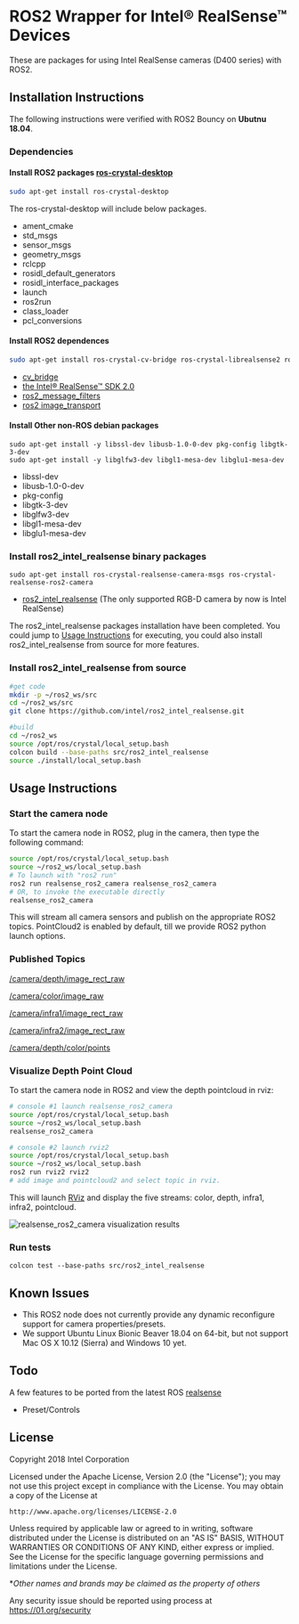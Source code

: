 # ROS2 Wrapper for Intel&reg; RealSense&trade; Devices
These are packages for using Intel RealSense cameras (D400 series) with ROS2.

## Installation Instructions

The following instructions were verified with ROS2 Bouncy on **Ubutnu 18.04**.

### Dependencies
#### Install ROS2 packages [ros-crystal-desktop](https://index.ros.org/doc/ros2/Installation/Linux-Install-Debians/)
  ```bash
  sudo apt-get install ros-crystal-desktop
  ```
  The ros-crystal-desktop will include below packages.
  * ament_cmake
  * std_msgs
  * sensor_msgs
  * geometry_msgs
  * rclcpp
  * rosidl_default_generators
  * rosidl_interface_packages
  * launch
  * ros2run
  * class_loader
  * pcl_conversions

#### Install ROS2 dependences
  ```bash
  sudo apt-get install ros-crystal-cv-bridge ros-crystal-librealsense2 ros-crystal-message-filters ros-crystal-image-transport
  ```
  * [cv_bridge](https://github.com/ros-perception/vision_opencv/tree/ros2/cv_bridge)
  * [the Intel® RealSense™ SDK 2.0](https://github.com/IntelRealSense/librealsense.git)
  * [ros2_message_filters](https://github.com/ros2/message_filters)
  * [ros2 image_transport](https://github.com/ros-perception/image_common/tree/ros2)
  
#### Install Other non-ROS debian packages
  ```
  sudo apt-get install -y libssl-dev libusb-1.0-0-dev pkg-config libgtk-3-dev
  sudo apt-get install -y libglfw3-dev libgl1-mesa-dev libglu1-mesa-dev
  ```
  * libssl-dev
  * libusb-1.0-0-dev
  * pkg-config
  * libgtk-3-dev
  * libglfw3-dev
  * libgl1-mesa-dev
  * libglu1-mesa-dev

### Install ros2_intel_realsense binary packages
  ```
  sudo apt-get install ros-crystal-realsense-camera-msgs ros-crystal-realsense-ros2-camera
  ```
  * [ros2_intel_realsense](https://github.com/intel/ros2_intel_realsense) (The only supported RGB-D camera by now is Intel RealSense)

The ros2_intel_realsense packages installation have been completed. You could jump to [Usage Instructions](https://github.com/intel/ros2_intel_realsense#usage-instructions) for executing, you could also install ros2_intel_realsense from source for more features. 

### Install ros2_intel_realsense from source
```bash
#get code
mkdir -p ~/ros2_ws/src
cd ~/ros2_ws/src
git clone https://github.com/intel/ros2_intel_realsense.git

#build
cd ~/ros2_ws
source /opt/ros/crystal/local_setup.bash
colcon build --base-paths src/ros2_intel_realsense
source ./install/local_setup.bash
```

## Usage Instructions

### Start the camera node
To start the camera node in ROS2, plug in the camera, then type the following command:

```bash
source /opt/ros/crystal/local_setup.bash
source ~/ros2_ws/local_setup.bash
# To launch with "ros2 run"
ros2 run realsense_ros2_camera realsense_ros2_camera
# OR, to invoke the executable directly
realsense_ros2_camera
```

This will stream all camera sensors and publish on the appropriate ROS2 topics. PointCloud2 is enabled by default, till we provide ROS2 python launch options.

### Published Topics
[/camera/depth/image_rect_raw](https://github.com/ros2/common_interfaces/blob/master/sensor_msgs/msg/Image.msg)

[/camera/color/image_raw](https://github.com/ros2/common_interfaces/blob/master/sensor_msgs/msg/Image.msg)

[/camera/infra1/image_rect_raw](https://github.com/ros2/common_interfaces/blob/master/sensor_msgs/msg/Image.msg)

[/camera/infra2/image_rect_raw](https://github.com/ros2/common_interfaces/blob/master/sensor_msgs/msg/Image.msg)

[/camera/depth/color/points](https://github.com/ros2/common_interfaces/blob/master/sensor_msgs/msg/PointCloud2.msg)

### Visualize Depth Point Cloud

To start the camera node in ROS2 and view the depth pointcloud in rviz:
```bash
# console #1 launch realsense_ros2_camera
source /opt/ros/crystal/local_setup.bash
source ~/ros2_ws/local_setup.bash
realsense_ros2_camera

# console #2 launch rviz2
source /opt/ros/crystal/local_setup.bash
source ~/ros2_ws/local_setup.bash
ros2 run rviz2 rviz2
# add image and pointcloud2 and select topic in rviz.
```

This will launch [RViz](http://wiki.ros.org/rviz) and display the five streams: color, depth, infra1, infra2, pointcloud.

![realsense_ros2_camera visualization results](https://github.com/intel/ros2_intel_realsense/raw/master/realsense_ros2_camera/rviz/ros2_rviz.png "realsense_ros2_camera visualization results")

### Run tests
```Shell
colcon test --base-paths src/ros2_intel_realsense
```

## Known Issues
* This ROS2 node does not currently provide any dynamic reconfigure support for camera properties/presets.
* We support Ubuntu Linux Bionic Beaver 18.04 on 64-bit, but not support Mac OS X 10.12 (Sierra) and Windows 10 yet.

## Todo
A few features to be ported from the latest ROS [realsense](https://github.com/intel-ros/realsense.git)
* Preset/Controls

## License
Copyright 2018 Intel Corporation

Licensed under the Apache License, Version 2.0 (the "License");
you may not use this project except in compliance with the License.
You may obtain a copy of the License at

    http://www.apache.org/licenses/LICENSE-2.0

Unless required by applicable law or agreed to in writing, software
distributed under the License is distributed on an "AS IS" BASIS,
WITHOUT WARRANTIES OR CONDITIONS OF ANY KIND, either express or implied.
See the License for the specific language governing permissions and
limitations under the License.

**Other names and brands may be claimed as the property of others*

Any security issue should be reported using process at https://01.org/security
